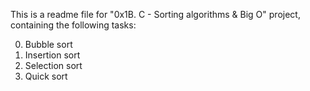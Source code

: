 This is a readme file for "0x1B. C - Sorting algorithms & Big O" project, containing the following tasks:

0. Bubble sort
1. Insertion sort
2. Selection sort
3. Quick sort
